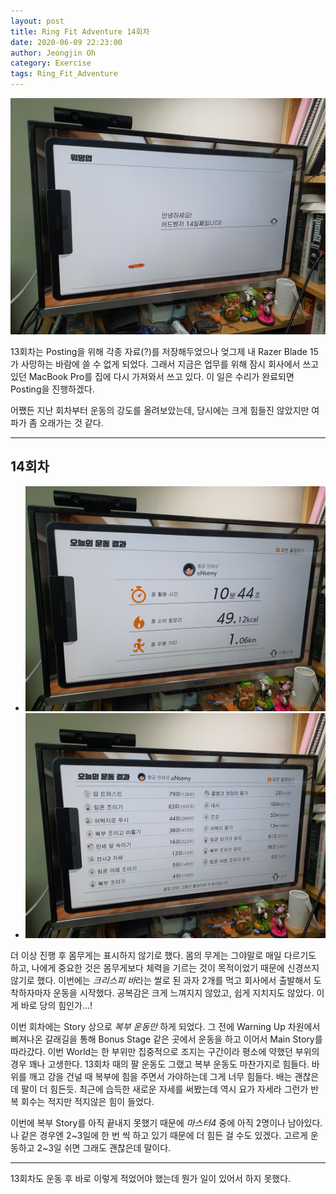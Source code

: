```yaml
---
layout: post
title: Ring Fit Adventure 14회차
date: 2020-06-09 22:23:00
author: Jeongjin Oh
category: Exercise
tags: Ring_Fit_Adventure
---
```


![14회차](/images/2020-6-9-Ring-Fit-Adventure-14/1.jpg)

13회차는 Posting을 위해 각종 자료(?)를 저장해두었으나 엊그제 내 Razer Blade 15가 사망하는 바람에 쓸 수 없게 되었다. 그래서 지금은 업무를 위해 잠시 회사에서 쓰고 있던 MacBook Pro를 집에 다시 가져와서 쓰고 있다. 이 일은 수리가 완료되면 Posting을 진행하겠다.

어쨌든 지난 회차부터 운동의 강도를 올려보았는데, 당시에는 크게 힘들진 않았지만 여파가 좀 오래가는 것 같다.

---

## 14회차

- ![Summary](/images/2020-6-9-Ring-Fit-Adventure-14/2.jpg)
- ![Detail](/images/2020-6-9-Ring-Fit-Adventure-14/3.jpg)

더 이상 진행 후 몸무게는 표시하지 않기로 했다. 몸의 무게는 그야말로 매일 다르기도 하고, 나에게 중요한 것은 몸무게보다 체력을 기르는 것이 목적이었기 때문에 신경쓰지 않기로 했다. 이번에는 *크리스피 바*라는 쌀로 된 과자 2개를 먹고 회사에서 출발해서 도착하자마자 운동을 시작했다. 공복감은 크게 느껴지지 않았고, 쉽게 지치지도 않았다. 이게 바로 당의 힘인가...!

이번 회차에는 Story 상으로 *복부 운동만* 하게 되었다. 그 전에 Warning Up 차원에서 삐져나온 갈래길을 통해 Bonus Stage 같은 곳에서 운동을 하고 이어서 Main Story를 따라갔다. 이번 World는 한 부위만 집중적으로 조지는 구간이라 평소에 약했던 부위의 경우 꽤나 고생한다. 13회차 때의 팔 운동도 그랬고 복부 운동도 마찬가지로 힘들다. 바위를 깨고 강을 건널 때 복부에 힘을 주면서 가야하는데 그게 너무 힘들다. 배는 괜찮은데 팔이 더 힘든듯. 최근에 습득한 새로운 자세를 써봤는데 역시 요가 자세라 그런가 반복 회수는 적지만 적지않은 힘이 들었다.

이번에 복부 Story를 아직 끝내지 못했기 때문에 *마스터4* 중에 아직 2명이나 남아있다. 나 같은 경우엔 2~3일에 한 번 씩 하고 있기 때문에 더 힘든 걸 수도 있겠다. 고르게 운동하고 2~3일 쉬면 그래도 괜찮은데 말이다.

---

13회차도 운동 후 바로 이렇게 적었어야 했는데 뭔가 일이 있어서 하지 못했다.
